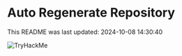 # Auto Regenerate Repository

This README was last updated: 2024-10-08 14:30:40

 ![TryHackMe](https://tryhackme.com/badge/533634)